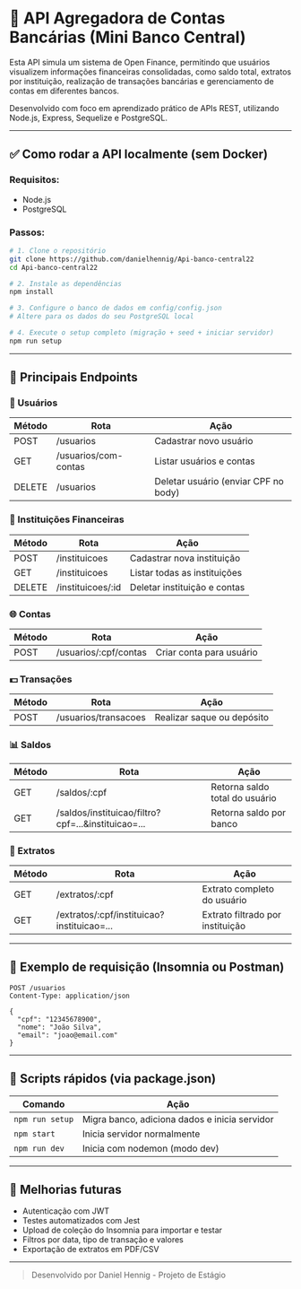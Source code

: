 # 📘 API Agregadora de Contas Bancárias (Mini Banco Central)

Esta API simula um sistema de Open Finance, permitindo que usuários visualizem informações financeiras consolidadas, como saldo total, extratos por instituição, realização de transações bancárias e gerenciamento de contas em diferentes bancos.

Desenvolvido com foco em aprendizado prático de APIs REST, utilizando Node.js, Express, Sequelize e PostgreSQL.

---

## ✅ Como rodar a API localmente (sem Docker)

### Requisitos:
- Node.js
- PostgreSQL

### Passos:

```bash
# 1. Clone o repositório
git clone https://github.com/danielhennig/Api-banco-central22
cd Api-banco-central22

# 2. Instale as dependências
npm install

# 3. Configure o banco de dados em config/config.json
# Altere para os dados do seu PostgreSQL local

# 4. Execute o setup completo (migração + seed + iniciar servidor)
npm run setup
```

---

## 📩 Principais Endpoints

### 👤 Usuários

| Método | Rota                    | Ação                            |
|--------|-------------------------|-------------------------------------|
| POST   | /usuarios               | Cadastrar novo usuário             |
| GET    | /usuarios/com-contas    | Listar usuários e contas           |
| DELETE | /usuarios               | Deletar usuário (enviar CPF no body) |


### 🏦 Instituições Financeiras

| Método | Rota             | Ação                       |
|--------|------------------|------------------------------|
| POST   | /instituicoes     | Cadastrar nova instituição     |
| GET    | /instituicoes     | Listar todas as instituições  |
| DELETE | /instituicoes/:id | Deletar instituição e contas |


### 🌐 Contas

| Método | Rota                          | Ação                            |
|--------|-------------------------------|-----------------------------------|
| POST   | /usuarios/:cpf/contas         | Criar conta para usuário          |


### 💵 Transações

| Método | Rota                     | Ação                          |
|--------|-----------------------------|-----------------------------------|
| POST   | /usuarios/transacoes        | Realizar saque ou depósito       |


### 📊 Saldos

| Método | Rota                                      | Ação                              |
|--------|--------------------------------------------|-------------------------------------------|
| GET    | /saldos/:cpf                               | Retorna saldo total do usuário           |
| GET    | /saldos/instituicao/filtro?cpf=...&instituicao=... | Retorna saldo por banco         |


### 📄 Extratos

| Método | Rota                                            | Ação                                 |
|--------|--------------------------------------------------|------------------------------------------|
| GET    | /extratos/:cpf                                   | Extrato completo do usuário             |
| GET    | /extratos/:cpf/instituicao?instituicao=...       | Extrato filtrado por instituição         |


---

## 📆 Exemplo de requisição (Insomnia ou Postman)

```http
POST /usuarios
Content-Type: application/json

{
  "cpf": "12345678900",
  "nome": "João Silva",
  "email": "joao@email.com"
}
```

---

## 🔄 Scripts rápidos (via package.json)

| Comando         | Ação                                        |
|----------------|-----------------------------------------------|
| `npm run setup`| Migra banco, adiciona dados e inicia servidor |
| `npm start`    | Inicia servidor normalmente                   |
| `npm run dev`  | Inicia com nodemon (modo dev)                 |

---

## 🔹 Melhorias futuras

- Autenticação com JWT
- Testes automatizados com Jest
- Upload de coleção do Insomnia para importar e testar
- Filtros por data, tipo de transação e valores
- Exportação de extratos em PDF/CSV

---

> Desenvolvido por Daniel Hennig - Projeto de Estágio

